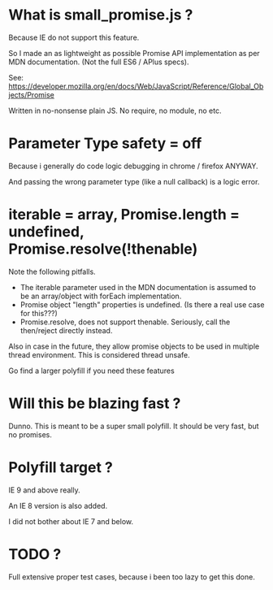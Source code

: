 # What is small_promise.js ?

Because IE do not support this feature.

So I made an as lightweight as possible Promise API implementation as per MDN documentation. (Not the full ES6 / APlus specs).

See: https://developer.mozilla.org/en/docs/Web/JavaScript/Reference/Global_Objects/Promise

Written in no-nonsense plain JS. No require, no module, no etc.

# Parameter Type safety = off

Because i generally do code logic debugging in chrome / firefox ANYWAY. 

And passing the wrong parameter type (like a null callback) is a logic error.

# iterable = array, Promise.length = undefined, Promise.resolve(!thenable)

Note the following pitfalls.

- The iterable parameter used in the MDN documentation is assumed to be an array/object with forEach implementation. 
- Promise object "length" properties is undefined. (Is there a real use case for this???)
- Promise.resolve, does not support thenable. Seriously, call the then/reject directly instead.

Also in case in the future, they allow promise objects to be used in multiple thread environment.
This is considered thread unsafe.

Go find a larger polyfill if you need these features

# Will this be blazing fast ?

Dunno. This is meant to be a super small polyfill. It should be very fast, but no promises.

# Polyfill target ?

IE 9 and above really.

An IE 8 version is also added.

I did not bother about IE 7 and below.

# TODO ?

Full extensive proper test cases, because i been too lazy to get this done. 
